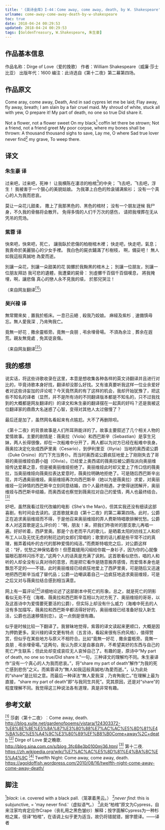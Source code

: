```yaml
---
title: '《英诗金库》I-44：Come away, come away, death, by W. Shakespeare'
urlname: come-away-come-away-death-by-w-shakespeare
toc: true
date: 2018-04-24 00:29:53
updated: 2018-04-24 00:29:53
tags: [GoldenTreasury, W.Shakespeare, 朱生豪]
---
```


## 作品基本信息

作品名称：Dirge of Love（爱的挽歌）
作者：William Shakespeare（威廉·莎士比亚）
出版年代：1600
编注：此诗选自《第十二夜》第二幕第四场。

## 作品原文

Come aray, come away, Death,
And in sad cypres let me be laid;
Flay away, fly away, breath;
I am slain by a fair cruel maid.
My shroud of white, stuck all with yew,
O prepare it!
My part of death, no one so true
Did share it.

Not a flower, not a flower sweet
On my black<a href="#note1" id="note1ref"><sup>1</sup></a> coffin let there be strown;
Not a friend, not a friend greet
My poor corpse, where my bones shall be thrown:
A thousand thousand sighs to save,
Lay me, O where
Sad true lover never find<a href="#note2" id="note2ref"><sup>2</sup></a> my grave,
To weep there.

## 译文
### 朱生豪 译
过来吧，过来吧，死神！
让我横陈在凄凉的柏棺<a href="#note3" id="note3ref"><sup>3</sup></a>的中央；
飞去吧，飞去吧，浮生！
我被害于一个狠心的美貌姑娘。
为我罩上白色的殓衾铺满紫衫；
没有一个真心的人为我而悲哀。

莫让一朵花儿甜柔，
撒上了我那黑色的、黑色的棺材；
没有一个朋友迓候
我尸身，不久我的骨骼将会散开。
免得多情的人们千万次的感伤，
请把我埋葬在无从凭吊的荒场。

### 紫蓉 译
快來吧，快來吧，死亡，
讓我臥於悲傷的柏樹棺木裡；
快走吧，快走吧，氣息；
我喪命於美麗狠心的少女手裡。
我白色的屍衣鋪滿了杉樹枝，
啊，備妥吧！
無人如我這般真誠地
為愛而逝。

別讓一朵花，別讓一朵甜美的花
拋擲於我黝黑的棺木上；
別讓一位朋友，別讓一位朋友拜訪
我可悲的遺體，我遭棄的屍骨：
別虛擲千百個千百個嘆息，
將我掩埋，啊，讓悲傷
真心的戀人永不見我的墳，
於那兒哭泣！

（来自网友翻译<a href="#bib1" id="bib1ref"><sup>[1]</sup></a>）

### 吴兴禄 译
無常爾來矣﹐置我於柩床。一息已云絕﹐殺我乃姣娘。
麻絰及紫杉﹐速備慎毋忘。無人愛我深﹐乃肯殉我亡。

竟無一好花﹐撒余靈柩旁。竟無一良朋﹐弔余埋骨場。
不須為余泣﹐葬余在遐荒。親友無覓處﹐免其徒哀傷。

（来自网友翻译<a href="#bib2" id="bib2ref"><sup>[2]</sup></a>）

## 我的感想

说实话，将这些诗歌收录在这里，本意是想收集各种各样的英文诗翻译并且进行对比的，毕竟诗歌本身好找，翻译却没那么好找。又有谁真要听我这样一位业余爱好者对这些诗妄加的评论呢？今天竟然真的有了这样的机会，我却开始犹豫了，把这些不知名的译者（显然，并不是所有诗的不同翻译版本都是不知名的，只不过我找到的大概都是网友翻译的）的译文和朱生豪的翻译摆在一起真的好吗？还是我被这位翻译家的鼎鼎大名迷惑了心智，变得对其他人太过傲慢了？

最后还是加了，虽然网名看起来有点尴尬。大不了再删除呗。

《第十二夜》的背景故事是人们所耳熟能详的了。故事主要叙述了几个相关人物的爱情故事。主要的剧情是：薇奥拉（Viola）和西巴斯辛（Sebastian）是孪生兄妹，两人长得很像，却在一次船难中分开了，两人都以为对方已经在船难中丧身。薇奥拉决定化妆成西萨里奥（Cesario），到伊利里亚（Illyria）当地的奥西诺公爵（Duke Orsino）的门下充当男仆。而当时奥西诺公爵疯狂地爱上了刚刚失去了哥哥的奥丽维娅伯爵小姐（Olivia）。已经爱上奥西诺的薇奥拉被公爵指派向奥丽维娅传达爱慕之意，但是被奥丽维娅拒绝了。奥丽维娅此时却又爱上了传口信的薇奥拉，当奥丽维娅向薇奥拉表达爱意时，薇奥拉明确地拒绝了。可是随后西巴斯辛出现，并巧遇奥丽维娅。奥丽维娅再次向西巴斯辛（她以为是薇奥拉）求爱，对奥丽维娅一见钟情的西巴斯辛立刻同意结婚，四个人最终相遇，才使得谜团解开，奥丽维娅与西巴斯辛结婚，而奥西诺也察觉到薇奥拉对自己的爱情，两人也最终结合。<a href="#bib3" id="bib3ref"><sup>[3]</sup></a>

好吧，虽然我看过现代改编的电影《She's the Man》，但其实我还没有细读这部喜剧，有时间会去读的。这首歌就来自《第十二夜》的第二幕第四场。此时，公爵正在追求奥丽维娅而不得，于是他召来奥丽维娅的弄人费斯特唱歌排解忧愁。公爵本人对这首歌是这么评价的：“啊，朋友！来，把我们昨夜听的那支歌儿再唱一遍。好好听着，西萨里奥。那是个古老而平凡的歌儿，是晒着太阳的纺线工人和织布工人以及无忧无虑的制花边的女郎们常唱的；歌里的话儿都是些平常不过的真理，搬弄着纯朴的古代的那种爱情的纯洁。”而费斯特唱完之后，对公爵这样说：“好，忧愁之神保佑着你！但愿裁缝用闪缎给你裁一身衫子，因为你的心就像猫眼石那样闪烁不定。”这两个人的话真是充满了讽刺。这首歌看似悲伤，唱的人和听的人却全没有认真对待的意思，而是把它看作是随意搬弄感情，而爱情本身也是飘忽不定的——不错，此时奥丽维娅已经疯狂地爱上了西萨里奥，可是随后又迅速地把西巴斯辛当成了替代品；公爵一边嘲讽着自己一边疯狂地追求奥丽维娅，可是之后又对与薇奥拉结合感到相当满意。

网上有一篇评论<a href="#bib4" id="bib4ref"><sup>[4]</sup></a>详细地论述了这部剧本中死亡的形象。总之，就是死亡的阴影看似无处不在（海难、薇奥拉和西巴斯辛互相以为对方死了、奥丽维娅的哥哥，以及这首诗中为爱情要死要活的公爵），但实际上却没有什么威力（海难中死去的人没有多加描写，薇奥拉和西巴斯辛都活得好好的，奥丽维娅已经准备好投入新生活，公爵也迅速移情别恋）。这一点倒是很有趣。

似乎是时候比较一下翻译了。我冒昧地觉得，紫蓉的译文读起来更顺口，大概是因为押韵更多。吴兴禄的译文更有特点（五言诗，看起来很有乐府风格），值得赞赏，但似乎在某些地方与原义不相符合。比如“竟無一好花﹐撒余靈柩旁。竟無一良朋﹐弔余埋骨場。”这两句，我认为原义是自暴自弃，不希望美好的东西与自己的死亡产生联系；但此处却变成哀叹无人哀悼自己了。有趣的是，原诗中“My part of death, no one so true/Did share it.”一句，三种译文的理解均不同。朱生豪译作“没有一个真心的人为我而悲哀。”，将“share my part of death”解作“为我的死亡感到悲伤”之义。而紫蓉译为“無人如我這般真誠地/為愛而逝。”，认为此处的“share”是比较之意。而最后一种译法“無人愛我深﹐乃肯殉我亡。”在理解上最为直接，“share my part of death”即“与我同生共死”。究其原因，还是对“share”的程度理解不同。我觉得这三种说法各有道理，真是非常有趣。

## 参考文献
<a id="bib1" href="#bib1ref"><sup>[1]</sup></a> 莎劇〈第十二夜〉︰Come away, death. http://blog.xuite.net/gardenofpoems/vistara/124303372-%E8%8E%8E%E5%8A%87%E3%80%88%E7%AC%AC%E5%8D%81%E4%BA%8C%E5%A4%9C%E3%80%89%EF%B8%B0Come+away%2C+death
<a id="bib2" href="#bib2ref"><sup>[2]</sup></a> Dirge of Love 愛之輓歌. http://blog.sina.com.cn/s/blog_3fc68e3b0100mj36.html
<a id="bib3" href="#bib3ref"><sup>[3]</sup></a> 第十二夜. https://zh.wikipedia.org/wiki/%E7%AC%AC%E5%8D%81%E4%BA%8C%E5%A4%9C
<a id="bib4" href="#bib4ref"><sup>[4]</sup></a> Twelfth Night: Come away, come away, death. https://agoldoffish.wordpress.com/2010/08/16/twelfth-night-come-away-come-away-death/

## 脚注
<a id="note1" href="#note1ref"><sup>1</sup></a>*black*: i.e. covered with a black pall.（笼罩着黑云。）
<a id="note2" href="#note2ref"><sup>2</sup></a>*never find*: this is subjunctive, = 'may never find.'（虚拟语气。）
<a id="note3" href="#note3ref"><sup>3</sup></a>此处“柏棺”原文为Cypress，自来注家均肯定应作Crape（丧礼用之黑色皱纱）解释；按字面解Cypress为一种杉柏之属，径译“柏棺”，在语调上似乎更为适当，故仍将错就错，据字臆译。——译者
